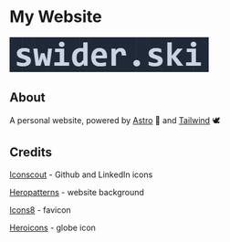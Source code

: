 # My Website

![logo](docs/images/logo.png)

## About

A personal website, powered by [Astro](https://astro.build/) 🚀 and [Tailwind](https://tailwindcss.com/) 🕊

## Credits

[Iconscout](https://iconscout.com/) - Github and LinkedIn icons

[Heropatterns](https://heropatterns.com/) - website background

[Icons8](https://icons8.com/icon/62038/saturn-planet) - favicon

[Heroicons](https://heroicons.com/) - globe icon

